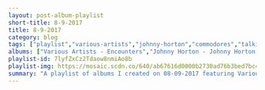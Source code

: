 ```yaml
---
layout: post-album-playlist
short-title: 8-9-2017
title: 8-9-2017
category: blog
tags: ["playlist","various-artists","johnny-horton","commodores","talking-heads","television","gang-of-four","sleater-kinney","naked-raygun","pearl-jam"]
albums: ["Various Artists - Encounters","Johnny Horton - Johnny Horton - 16 Biggest Hits","Commodores - The Commodores: The Definitive Collection","Talking Heads - Talking Heads '77","Television - Marquee Moon","Gang Of Four - Entertainment!","Sleater-Kinney - No Cities to Love","Naked Raygun - Throb Throb","Pearl Jam - Vitalogy"]
playlist-id: 7lyfZxCz2Tdaow8nmiAo8b
playlist-img: https://mosaic.scdn.co/640/ab67616d0000b2730ad76b3bed7bc40f1292409dab67616d0000b2732a177dddad63ff1c7c1e3c6dab67616d0000b273a5b5bd1d77bea65468bee568ab67616d0000b273b74dc29f68a36438421a9f1d
summary: "A playlist of albums I created on 08-09-2017 featuring Various Artists, Johnny Horton, Commodores, Talking Heads, Television, Gang Of Four, Sleater-Kinney, Naked Raygun, and Pearl Jam."
---
```


